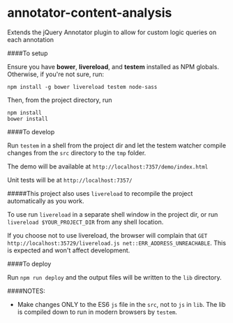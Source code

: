 # annotator-content-analysis
Extends the jQuery Annotator plugin to allow for custom logic queries on each annotation

####To setup

Ensure you have **bower**, **livereload**, and **testem** installed as NPM globals. Otherwise, if you're not sure, run:

```
npm install -g bower livereload testem node-sass
```

Then, from the project directory, run

```
npm install
bower install
```

####To develop

Run `testem` in a shell from the project dir and let the testem watcher compile changes from the `src` directory to the `tmp` folder.

The demo will be available at `http://localhost:7357/demo/index.html`

Unit tests will be at `http://localhost:7357/`

#####This project also uses `livereload` to recompile the project automatically as you work.

To use run `livereload` in a separate shell window in the project dir, or run `livereload $YOUR_PROJECT_DIR` from any shell location.

If you choose not to use livereload, the browser will complain that `GET http://localhost:35729/livereload.js net::ERR_ADDRESS_UNREACHABLE`. This is expected and won't affect development.

####To deploy

Run `npm run deploy` and the output files will be written to the `lib` directory.


####NOTES:
* Make changes ONLY to the ES6 `js` file in the `src`, not to `js` in `lib`. The lib is compiled down to run in modern browsers by `testem`.
